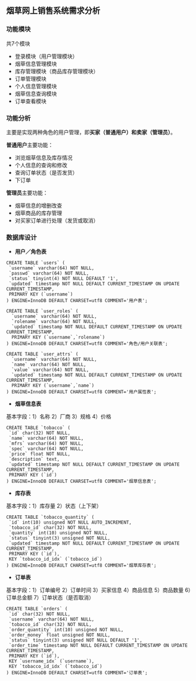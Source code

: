 ## 烟草网上销售系统需求分析
### 功能模块
共7个模块

- 登录模块（用户管理模块）
- 烟草信息管理模块
- 库存管理模块（商品库存管理模块）
- 订单管理模块
- 个人信息管理模块
- 烟草信息查询模块
- 订单查看模块

### 功能分析
主要是实现两种角色的用户管理，即**买家（普通用户）**和**卖家（管理员）**。

**普通用户**主要功能：

- 浏览烟草信息及库存情况
- 个人信息的查询和修改
- 查询订单状态（是否发货）
- 下订单

**管理员**主要功能：

- 烟草信息的增删改查
- 烟草商品的库存管理
- 对买家订单进行处理（发货或取消）

### 数据库设计

 - **用户／角色表**
 
 ```
 CREATE TABLE `users` (
  `username` varchar(64) NOT NULL,
  `passwd` varchar(64) NOT NULL,
  `status` tinyint(4) NOT NULL DEFAULT '1',
  `updated` timestamp NOT NULL DEFAULT CURRENT_TIMESTAMP ON UPDATE CURRENT_TIMESTAMP,
  PRIMARY KEY (`username`)
) ENGINE=InnoDB DEFAULT CHARSET=utf8 COMMENT='用户表';
 ```
 ```
 CREATE TABLE `user_roles` (
   `username` varchar(64) NOT NULL,
   `rolename` varchar(64) NOT NULL,
   `updated` timestamp NOT NULL DEFAULT CURRENT_TIMESTAMP ON UPDATE CURRENT_TIMESTAMP,
   PRIMARY KEY (`username`,`rolename`)
 ) ENGINE=InnoDB DEFAULT CHARSET=utf8 COMMENT='角色/用户关联表';
 ```

 ```
 CREATE TABLE `user_attrs` (
   `username` varchar(64) NOT NULL,
   `name` varchar(64) NOT NULL,
   `value` varchar(64) NOT NULL,
   `updated` timestamp NOT NULL DEFAULT CURRENT_TIMESTAMP ON UPDATE CURRENT_TIMESTAMP,
   PRIMARY KEY (`username`,`name`)
 ) ENGINE=InnoDB DEFAULT CHARSET=utf8 COMMENT='用户属性表';
 ```
 - **烟草信息表**
 
 基本字段：1）名称 2）厂商 3）规格  4）价格
 
 ```
 CREATE TABLE `tobacco` (
  `id` char(32) NOT NULL,
  `name` varchar(64) NOT NULL,
  `mfrs` varchar(64) NOT NULL,
  `spec` varchar(64) NOT NULL,
  `price` float NOT NULL,
  `description` text,
  `updated` timestamp NOT NULL DEFAULT CURRENT_TIMESTAMP ON UPDATE CURRENT_TIMESTAMP,
  PRIMARY KEY (`id`)
) ENGINE=InnoDB DEFAULT CHARSET=utf8 COMMENT='烟草信息表';
 ```
 
 - **库存表**
 
 基本字段：1）库存量  2）状态（上下架）
 
 ```
 CREATE TABLE `tobacco_quantity` (
  `id` int(10) unsigned NOT NULL AUTO_INCREMENT,
  `tobacco_id` char(32) NOT NULL,
  `quantity` int(10) unsigned NOT NULL,
  `status` tinyint(3) unsigned NOT NULL,
  `updated` timestamp NOT NULL DEFAULT CURRENT_TIMESTAMP ON UPDATE CURRENT_TIMESTAMP,
  PRIMARY KEY (`id`),
  KEY `tobacco_id_idx` (`tobacco_id`)
) ENGINE=InnoDB DEFAULT CHARSET=utf8 COMMENT='烟草库存表';
 ```
 
 - **订单表**

 基本字段：1）订单编号 2）订单时间 3）买家信息 4）商品信息 5）商品数量 6）订单总金额 7）订单状态（是否取消）
 
 ```
 CREATE TABLE `orders` (
  `id` char(32) NOT NULL,
  `username` varchar(64) NOT NULL,
  `tobacco_id` char(32) NOT NULL,
  `order_quantity` int(10) unsigned NOT NULL,
  `order_money` float unsigned NOT NULL,
  `status` tinyint(3) unsigned NOT NULL DEFAULT '1',
  `order_time` timestamp NOT NULL DEFAULT CURRENT_TIMESTAMP ON UPDATE CURRENT_TIMESTAMP,
  PRIMARY KEY (`id`),
  KEY `username_idx` (`username`),
  KEY `tobacco_id_idx` (`tobacco_id`)
) ENGINE=InnoDB DEFAULT CHARSET=utf8 COMMENT='订单表';
 ```
